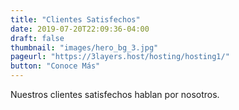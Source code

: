 ```yaml
---
title: "Clientes Satisfechos"
date: 2019-07-20T22:09:36-04:00
draft: false
thumbnail: "images/hero_bg_3.jpg"
pageurl: "https://3layers.host/hosting/hosting1/"
button: "Conoce Más"
---
```

Nuestros clientes satisfechos hablan por nosotros.